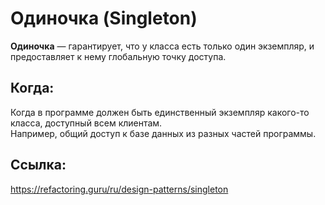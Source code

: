 # Одиночка (Singleton)

**Одиночка** — гарантирует, что у класса есть только один экземпляр, и предоставляет к нему глобальную точку доступа.


## Когда:

Когда в программе должен быть единственный экземпляр какого-то класса, доступный всем клиентам.\
Например, общий доступ к базе данных из разных частей программы.

## Ссылка:
https://refactoring.guru/ru/design-patterns/singleton

